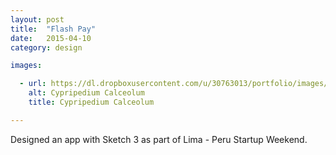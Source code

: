 ```yaml
---
layout: post
title:  "Flash Pay"
date:   2015-04-10
category: design

images:

  - url: https://dl.dropboxusercontent.com/u/30763013/portfolio/images/design/FlashPays/Screen%20Shot%202015-11-14%20at%204.36.42%20PM.png
    alt: Cypripedium Calceolum
    title: Cypripedium Calceolum

---
```


Designed an app with Sketch 3 as part of Lima - Peru Startup Weekend.
